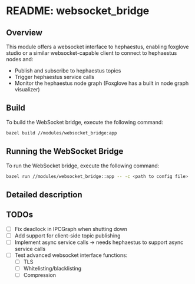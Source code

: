 # README: websocket_bridge

## Overview

This module offers a websocket interface to hephaestus, enabling foxglove studio or a similar websocket-capable client to connect to hephaestus nodes and:
  - Publish and subscribe to hephaestus topics
  - Trigger hephaestus service calls
  - Monitor the hephaestus node graph (Foxglove has a built in node graph visualizer)

## Build

To build the WebSocket bridge, execute the following command:

```bash
bazel build //modules/websocket_bridge:app
```

## Running the WebSocket Bridge

To run the WebSocket bridge, execute the following command:

```bash
bazel run //modules/websocket_bridge::app -- -c <path to config file>
```

## Detailed description



## TODOs

 - [ ] Fix deadlock in IPCGraph when shutting down
 - [ ] Add support for client-side topic publishing
 - [ ] Implement async service calls -> needs hephaestus to support async service calls
 - [ ] Test advanced websocket interface functions:
    - [ ] TLS
    - [ ] Whitelisting/blacklisting
    - [ ] Compression
